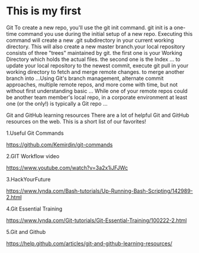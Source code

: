 #  This is my first 

   Git To create a new repo, you'll use the git init command. git init is a one-time command you use during the initial setup of a new repo. Executing this command will create a new .git subdirectory in your current working directory. This will also create a new master branch.your local repository consists of three "trees" maintained by git. the first one is your Working Directory which holds the actual files. the second one is the Index ... to update your local repository to the newest commit, execute git pull in your working directory to fetch and merge remote changes. to merge another branch into ...Using Git's branch management, alternate commit approaches, multiple remote repos, and more come with time, but not without first understanding basic ... While one of your remote repos could be another team member's local repo, in a corporate environment at least one (or the only!) is typically a Git repo ...
   
   
   Git and GitHub learning resources
There are a lot of helpful Git and GitHub resources on the web. This is a short list of our favorites!

   
   1.Useful Git Commands
   
   https://github.com/Kemirdin/git-commands
   
   2.GIT Workflow video 
   
   https://www.youtube.com/watch?v=3a2x1iJFJWc
   
   3.HackYourFuture
   
   https://www.lynda.com/Bash-tutorials/Up-Running-Bash-Scripting/142989-2.html
   
   4.Git Essential Training
   
   https://www.lynda.com/Git-tutorials/Git-Essential-Training/100222-2.html
   
   5.Git and Github
   
   https://help.github.com/articles/git-and-github-learning-resources/


